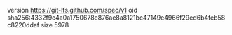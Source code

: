 version https://git-lfs.github.com/spec/v1
oid sha256:4332f9c4a0a1750678e876ae8a8121bc47149e4966f29ed6b4feb58c8220ddaf
size 5978
